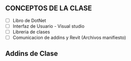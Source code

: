 ## CONCEPTOS DE LA CLASE
- [ ] Libro de DotNet
- [ ] Interfaz de Usuario - Visual studio
- [ ] Libreria de clases
- [ ] Comunicacion de addins y Revit (Archivos manifiesto)

## Addins de Clase




